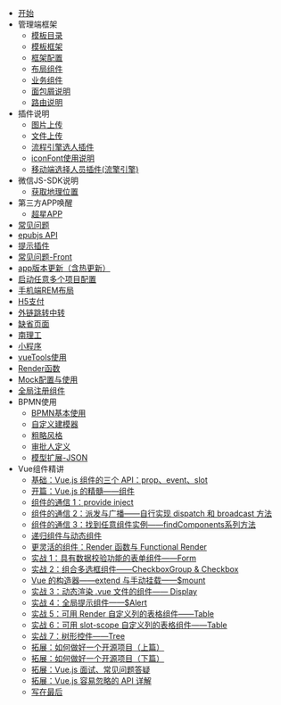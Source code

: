 
- [开始](page/start.md)
- 管理端框架
    - [模板目录](page/admin/menu.md) 
    - [模板框架](page/admin/frame.md) 
    - [框架配置](page/admin/configuration.md)
    - [布局组件](page/admin/component_layout.md)
    - [业务组件](page/admin/components.md)
    - [面包屑说明](page/admin/breadCrumb.md)
    - [路由说明](page/admin/router.md)
- 插件说明
    - [图片上传](page/uploadImg.md)
    - [文件上传](page/uploadFile.md)
    - [流程引擎选人插件](page/process.md)
    - [iconFont使用说明](page/iconFont.md)
    - [移动端选择人员插件(流擎引擎)](page/appSelect.md)
- 微信JS-SDK说明
    - [获取地理位置](page/jssdk/location.md)
- 第三方APP唤醒
    - [超星APP](page/app/chaoxin.md)
- [常见问题](page/error.md)
- [epubjs API](page/epubAPI.md)
- [提示插件](page/alert.md)
- [常见问题-Front](page/question.md)
- [app版本更新（含热更新）](page/appVersion.md)
- [启动任意多个项目配置](page/config.md)
- [手机端REM布局](page/rem.md)
- [H5支付](page/h5Pay.md)
- [外链跳转中转](page/outLinkRouter.md)
- [缺省页面](page/default.md)
- [南理工](page/njustEdit.md)
- [小程序](page/applet.md)
- [vueTools使用](page/vueTools.md)
- [Render函数](page/render.md)
- [Mock配置与使用](page/mock.md)
- [全局注册组件](page/publicComponent.md)
- BPMN使用
    - [BPMN基本使用](page/bpmn/index.md)
    - [自定义建模器](page/bpmn/customModule.md)
    - [粗略风格](page/bpmn/sketch.md)
    - [审批人定义](page/bpmn/json.md)
    - [模型扩展-JSON](page/bpmn/package.md)
- Vue组件精讲
    - [基础：Vue.js 组件的三个 API：prop、event、slot](page/vue/base.md)
    - [开篇：Vue.js 的精髓——组件](page/vue/1.md)
    - [组件的通信 1：provide   inject](page/vue/2.md)
    - [组件的通信 2：派发与广播——自行实现 dispatch 和 broadcast 方法](page/vue/3.md)
    - [组件的通信 3：找到任意组件实例——findComponents系列方法](page/vue/4.md)
    - [递归组件与动态组件](page/vue/5.md)
    - [更灵活的组件：Render 函数与 Functional Render](page/vue/6.md)
    - [实战 1：具有数据校验功能的表单组件——Form](page/vue/8.md)
    - [实战 2：组合多选框组件——CheckboxGroup & Checkbox](page/vue/9.md)
    - [Vue 的构造器——extend 与手动挂载——$mount](page/vue/7.md)
    - [实战 3：动态渲染 .vue 文件的组件—— Display](page/vue/10.md)
    - [实战 4：全局提示组件——$Alert](page/vue/11.md)
    - [实战 5：可用 Render 自定义列的表格组件——Table](page/vue/12.md)
    - [实战 6：可用 slot-scope 自定义列的表格组件——Table](page/vue/13.md)
    - [实战 7：树形控件——Tree](page/vue/14.md)
    - [拓展：如何做好一个开源项目（上篇）](page/vue/15.md)
    - [拓展：如何做好一个开源项目（下篇）](page/vue/16.md)
    - [拓展：Vue.js 面试、常见问题答疑](page/vue/17.md)
    - [拓展：Vue.js 容易忽略的 API 详解](page/vue/18.md)
    - [写在最后](page/vue/写在最后.md)





